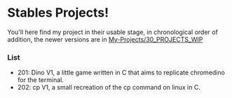 # Stables Projects!

You'll here find my project in their usable stage, in chronological order of addition, the newer versions are in [My-Projects/30_PROJECTS_WIP](https://github.com/e-v-o-l-v-e/My-Projects/tree/main/30_PROJECTS_WIP)

### List
+ 201: Dino V1, a little game written in C that aims to replicate chromedino for the terminal.
+ 202: cp V1, a small recreation of the cp command on linux in C.

